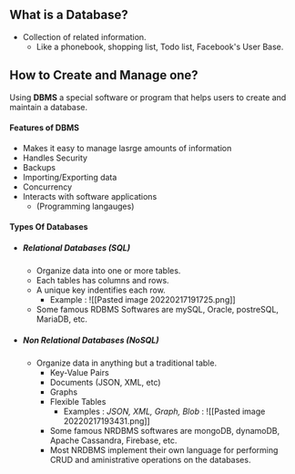 ## What is a Database?
- Collection of related information.
	- Like a phonebook, shopping list, Todo list, Facebook's User Base.

## How to Create and Manage one?
Using **DBMS** a special software or program that helps users to create and maintain a database.

#### Features of DBMS
- Makes it easy to manage lasrge amounts of information
- Handles Security
- Backups
- Importing/Exporting data
- Concurrency
- Interacts with software applications
	- (Programming langauges)


#### Types Of Databases
- ##### Relational Databases (SQL)
	- Organize data into one or more tables. 
	- Each tables has columns and rows.
	- A unique key indentifies each row.
		- Example : ![[Pasted image 20220217191725.png]]
	-  Some famous RDBMS Softwares are mySQL, Oracle, postreSQL, MariaDB, etc.

- ##### Non Relational Databases (NoSQL)
	- Organize data in anything but a traditional table.
		- Key-Value Pairs
		- Documents (JSON, XML, etc)
		- Graphs
		- Flexible Tables
			- Examples : *JSON, XML, Graph, Blob*  : ![[Pasted image 20220217193431.png]]
		- Some famous NRDBMS softwares are mongoDB, dynamoDB, Apache Cassandra, Firebase, etc.
		- Most NRDBMS implement their own language for performing CRUD and aministrative operations on the databases. 
